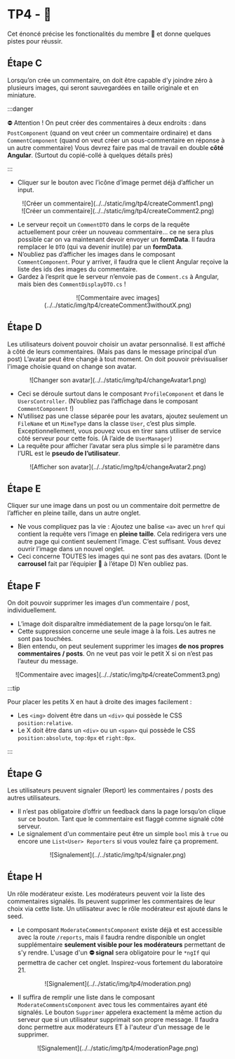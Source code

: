 # TP4 - 🌭

Cet énoncé précise les fonctionalités du membre 🌭 et donne quelques pistes pour réussir.

## Étape C

Lorsqu’on crée un commentaire, on doit être capable d’y joindre zéro à plusieurs images, qui seront sauvegardées en taille originale et en miniature.

:::danger

⛔ Attention ! On peut créer des commentaires à deux endroits : dans `PostComponent` (quand on veut créer un commentaire ordinaire) et dans `CommentComponent` (quand on veut créer un sous-commentaire en réponse à un autre commentaire) Vous devrez faire pas mal de travail en double **côté Angular**. (Surtout du copié-collé à quelques détails près)

:::

* Cliquer sur le bouton avec l’icône d’image permet déjà d’afficher un input.

<center>![Créer un commentaire](../../static/img/tp4/createComment1.png)</center>
<center>![Créer un commentaire](../../static/img/tp4/createComment2.png)</center>

* Le serveur reçoit un `CommentDTO` dans le corps de la requête actuellement pour créer un nouveau commentaire… ce ne sera plus possible car on va maintenant devoir envoyer un **formData**. Il faudra remplacer le `DTO` (qui va devenir inutile) par un **formData**.
* N’oubliez pas d’afficher les images dans le composant `CommentComponent`. Pour y arriver, il faudra que le client Angular reçoive la liste des ids des images du commentaire.
* Gardez à l’esprit que le serveur n’envoie pas de `Comment.cs` à Angular, mais bien des `CommentDisplayDTO.cs` !

<center>![Commentaire avec images](../../static/img/tp4/createComment3withoutX.png)</center>

## Étape D

Les utilisateurs doivent pouvoir choisir un avatar personnalisé. Il est affiché à côté de leurs commentaires. (Mais pas dans le message principal d’un post) L’avatar peut être changé à tout moment. On doit pouvoir prévisualiser l'image choisie quand on change son avatar.

<center>![Changer son avatar](../../static/img/tp4/changeAvatar1.png)</center>

* Ceci se déroule surtout dans le composant `ProfileComponent` et dans le `UsersController`. (N’oubliez pas l’affichage dans le composant `CommentComponent` !)
* N’utilisez pas une classe séparée pour les avatars, ajoutez seulement un `FileName` et un `MimeType` dans la classe `User`, c’est plus simple. Exceptionnellement, vous pouvez vous en tirer sans utiliser de service côté serveur pour cette fois. (À l’aide de `UserManager`)
* La requête pour afficher l’avatar sera plus simple si le paramètre dans l’URL est le **pseudo de l’utilisateur**.

<center>![Afficher son avatar](../../static/img/tp4/changeAvatar2.png)</center>

## Étape E

Cliquer sur une image dans un post ou un commentaire doit permettre de l’afficher en pleine taille, dans un autre onglet.

* Ne vous compliquez pas la vie : Ajoutez une balise `<a>` avec un `href` qui contient la requête vers l’image en **pleine taille**. Cela redirigera vers une autre page qui contient seulement l’image. C’est suffisant. Vous devez ouvrir l’image dans un nouvel onglet.
* Ceci concerne TOUTES les images qui ne sont pas des avatars. (Dont le **carrousel** fait par l’équipier 🛴 à l’étape D) N’en oubliez pas.

## Étape F

On doit pouvoir supprimer les images d’un commentaire / post, individuellement.

* L’image doit disparaître immédiatement de la page lorsqu’on le fait.
* Cette suppression concerne une seule image à la fois. Les autres ne sont pas touchées.
* Bien entendu, on peut seulement supprimer les images **de nos propres commentaires / posts**. On ne veut pas voir le petit X si on n’est pas l’auteur du message.

<center>![Commentaire avec images](../../static/img/tp4/createComment3.png)</center>

:::tip

Pour placer les petits X en haut à droite des images facilement :

* Les `<img>` doivent être dans un `<div>` qui possède le CSS `position:relative`.
* Le X doit être dans un `<div>` ou un `<span>` qui possède le CSS `position:absolute`, `top:0px` et `right:0px`.

:::

## Étape G

Les utilisateurs peuvent signaler (Report) les commentaires / posts des autres utilisateurs.

* Il n’est pas obligatoire d’offrir un feedback dans la page lorsqu’on clique sur ce bouton. Tant que le commentaire est flaggé comme signalé côté serveur.
* Le signalement d'un commentaire peut être un simple `bool` mis à `true` ou encore une `List<User> Reporters` si vous voulez faire ça proprement.

<center>![Signalement](../../static/img/tp4/signaler.png)</center>

## Étape H

Un rôle modérateur existe. Les modérateurs peuvent voir la liste des commentaires signalés. Ils peuvent supprimer les commentaires de leur choix via cette liste. Un utilisateur avec le rôle modérateur est ajouté dans le seed.

* Le composant `ModerateCommentsComponent` existe déjà et est accessible avec la route `/reports`, mais il faudra rendre disponible un onglet supplémentaire **seulement visible pour les modérateurs** permettant de s'y rendre. L'usage d'un **⛔ signal** sera obligatoire pour le `*ngIf` qui permettra de cacher cet onglet. Inspirez-vous fortement du laboratoire 21.

<center>![Signalement](../../static/img/tp4/moderation.png)</center>

* Il suffira de remplir une liste dans le composant `ModerateCommentsComponent` avec tous les commentaires ayant été signalés. Le bouton `Supprimer` appelera exactement la même action du serveur que si un utilisateur supprimait son propre message. Il faudra donc permettre aux modérateurs ET à l'auteur d'un message de le supprimer.

<center>![Signalement](../../static/img/tp4/moderationPage.png)</center>